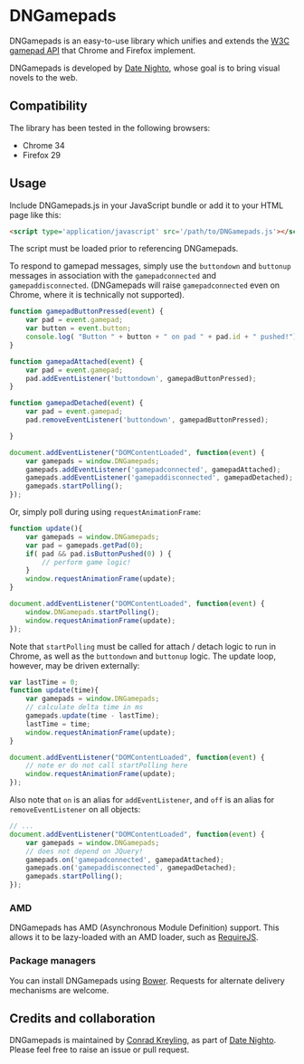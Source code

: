 # DNGamepads #

DNGamepads is an easy-to-use library which unifies and extends the [W3C gamepad API](https://dvcs.w3.org/hg/gamepad/raw-file/default/gamepad.html) that Chrome and Firefox implement. 

DNGamepads is developed by [Date Nighto](http://datenighto.com/), whose goal is to bring visual novels to the web.

## Compatibility ##

The library has been tested in the following browsers:

* Chrome 34
* Firefox 29

## Usage ##

Include DNGamepads.js in your JavaScript bundle or add it to your HTML page like this:

```html
<script type='application/javascript' src='/path/to/DNGamepads.js'></script>
```

The script must be loaded prior to referencing DNGamepads.

To respond to gamepad messages, simply use the `buttondown` and `buttonup` messages in association with the `gamepadconnected` and `gamepaddisconnected`. (DNGamepads will raise `gamepadconnected` even on Chrome, where it is technically not supported).

```js
function gamepadButtonPressed(event) {
	var pad = event.gamepad;
	var button = event.button;
	console.log( "Button " + button + " on pad " + pad.id + " pushed!");
}

function gamepadAttached(event) {
	var pad = event.gamepad;
	pad.addEventListener('buttondown', gamepadButtonPressed);
}

function gamepadDetached(event) {
	var pad = event.gamepad;
	pad.removeEventListener('buttondown', gamepadButtonPressed);

}

document.addEventListener("DOMContentLoaded", function(event) {
	var gamepads = window.DNGamepads;
	gamepads.addEventListener('gamepadconnected', gamepadAttached);
	gamepads.addEventListener('gamepaddisconnected', gamepadDetached);
	gamepads.startPolling();
});
```

Or, simply poll during using `requestAnimationFrame`:

```js
function update(){
	var gamepads = window.DNGamepads;
	var pad = gamepads.getPad(0);
	if( pad && pad.isButtonPushed(0) ) {
		// perform game logic!
	}
	window.requestAnimationFrame(update);	
}

document.addEventListener("DOMContentLoaded", function(event) {
	window.DNGamepads.startPolling();
	window.requestAnimationFrame(update);
});
```

Note that `startPolling` must be called for attach / detach logic to run in Chrome, as well as the `buttondown` and `buttonup` logic. The update loop, however, may be driven externally:

```js
var lastTime = 0;
function update(time){
	var gamepads = window.DNGamepads;
	// calculate delta time in ms
	gamepads.update(time - lastTime);
	lastTime = time;
	window.requestAnimationFrame(update);	
}

document.addEventListener("DOMContentLoaded", function(event) {
	// note er do not call startPolling here
	window.requestAnimationFrame(update);
});
```

Also note that `on` is an alias for `addEventListener`, and `off` is an alias for `removeEventListener` on all objects:

```js
// ...
document.addEventListener("DOMContentLoaded", function(event) {
	var gamepads = window.DNGamepads;
	// does not depend on JQuery!
	gamepads.on('gamepadconnected', gamepadAttached);
	gamepads.on('gamepaddisconnected', gamepadDetached);
	gamepads.startPolling();
});
```

### AMD ###

DNGamepads has AMD (Asynchronous Module Definition) support. This allows it to be lazy-loaded with an AMD loader, such as [RequireJS](http://requirejs.org/). 

### Package managers ###

You can install DNGamepads using [Bower](http://bower.io/). Requests for alternate delivery mechanisms are welcome.

## Credits and collaboration ##

DNGamepads is maintained by [Conrad Kreyling](http://twitter.com/konistehdev), as part of [Date Nighto](http://datenighto.com). Please feel free to raise an issue or pull request.
